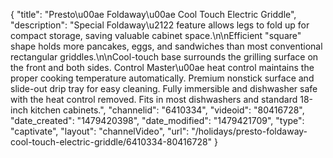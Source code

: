 {
    "title": "Presto\u00ae Foldaway\u00ae Cool Touch Electric Griddle",
    "description": "Special Foldaway\u2122 feature allows legs to fold up for compact storage, saving valuable cabinet space.\n\nEfficient \"square\" shape holds more pancakes, eggs, and sandwiches than most conventional rectangular griddles.\n\nCool-touch base surrounds the grilling surface on the front and both sides. Control Master\u00ae heat control maintains the proper cooking temperature automatically. Premium nonstick surface and slide-out drip tray for easy cleaning. Fully immersible and dishwasher safe with the heat control removed. Fits in most dishwashers and standard 18-inch kitchen cabinets.",
    "channelid": "6410334",
    "videoid": "80416728",
    "date_created": "1479420398",
    "date_modified": "1479421709",
    "type": "captivate",
    "layout": "channelVideo",
    "url": "\/holidays\/presto-foldaway-cool-touch-electric-griddle\/6410334-80416728"
}